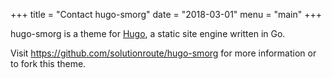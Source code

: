 +++
title = "Contact hugo-smorg"
date = "2018-03-01"
menu = "main"
+++

hugo-smorg is a theme for [Hugo](https://gohugo.io/), a static site engine written in Go.

Visit https://github.com/solutionroute/hugo-smorg for more information or to
fork this theme.



